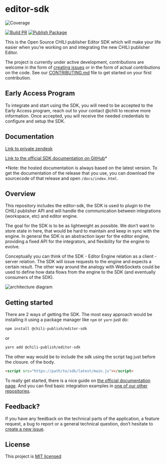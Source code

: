 # editor-sdk

![Coverage](https://img.shields.io/badge/coverage-94.93%25-brightgreen.svg)

[![Build PR](https://github.com/chili-publish/editor-sdk/actions/workflows/pr-build.yml/badge.svg)](https://github.com/chili-publish/editor-sdk/actions/workflows/pr-build.yml) [![Publish Package](https://github.com/chili-publish/editor-sdk/actions/workflows/publish-package.yml/badge.svg)](https://github.com/chili-publish/editor-sdk/actions/workflows/publish-package.yml)

This is the Open Source CHILI publisher Editor SDK which will make your life easier when you’re working on and integrating the new CHILI publisher Editor.

The project is currently under active development, contributions are welcome in the form of [creating issues](https://github.com/chili-publish/editor-sdk/issues/new/choose) or in the form of actual contributions on the code. See our [CONTRIBUTING.md](https://github.com/chili-publis/editor-sdk/blob/develop/CONTRIBUTING.md) file to get started on your first contribution.

## Early Access Program

To integrate and start using the SDK, you will need to be accepted to the Early Access program, reach out to your contact @chili to receive more information. Once accepted, you will receive the needed credentials to configure and setup the SDK.

## Documentation

[Link to private zendesk](https://mysupport.chili-publish.com/hc/en-us/articles/4411254307868-E2-The-one-called-Editor-2)

[Link to the official SDK documentation on GitHub](https://chili-publish.github.io/editor-sdk/)\*

\*Note: the hosted documentation is always based on the latest version. To get the documentation of the release that you use, you can download the sourcecode of that release and open `/docs/index.html`.

## Overview

This repository includes the editor-sdk, the SDK is used to plugin to the CHILI publisher API and will handle the communication between integrations (workspace, etc) and editor engine.

The goal for the SDK is to be as lightweight as possible. We don’t want to store state in here, that would be hard to maintain and keep in sync with the engine. In general the SDK is an abstraction layer for the editor engine, providing a fixed API for the integrators, and flexibility for the engine to evolve.

Conceptually you can think of the SDK - Editor Engine relation as a client - server relation. The SDK will issue requests to the engine and expects a certain result. The other way around the analogy with WebSockets could be used to define how data flows from the engine to the SDK (and eventually consumers of the SDK).

![architecture diagram](https://user-images.githubusercontent.com/956362/155481965-1d2fe57b-11ec-4327-bbc3-5b4e03a01f28.png)

## Getting started

There are 2 ways of getting the SDK. The most easy approach would be installing it using a package manager like `npm` or `yarn` just do:

```bash
npm install @chili-publish/editor-sdk
```

or

```bash
yarn add @chili-publish/editor-sdk
```

The other way would be to include the sdk using the script tag just before the closure. of the body.

```html
<script src="https://path/to/sdk/latest/main.js"></script>
```

To really get started, there is a nice guide on [the official documentation page](https://chili-publish.github.io/editor-sdk/).
And you can find basic integration examples in [one of our other repositories](https://github.com/chili-publish/editor-sdk-integration-examples).

## Feedback?

If you have any feedback on the technical parts of the application, a feature request, a bug to report or a general technical question, don’t hesitate to [create a new issue](https://github.com/chili-publish/editor-sdk/issues/new/choose).

## License

This project is [MIT licensed](https://github.com/chili-publis/editor-sdk/blob/develop/LICENSE)
